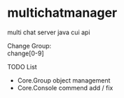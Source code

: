 # multichatmanager
multi chat server java cui api
   
   
Change Group:   
    change[0-9]   
   

TODO List   
- Core.Group object management
- Core.Console commend add / fix